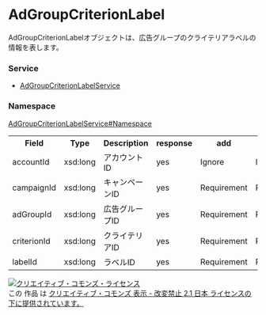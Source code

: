 # AdGroupCriterionLabel
AdGroupCriterionLabelオブジェクトは、広告グループのクライテリアラベルの情報を表します。

### Service
+ [AdGroupCriterionLabelService](../../services/AdGroupCriterionLabelService.md)

### Namespace
[AdGroupCriterionLabelService#Namespace](../../services/AdGroupCriterionLabelService.md#namespace)

<table>
 <tr>
  <th>Field</th>
  <th>Type</th>
  <th>Description</th>
  <th>response</th>
  <th>add</th>
  <th>remove</th>
 </tr>
 <tr>
  <td>accountId</td>
  <td>xsd:long</td>
  <td>アカウントID</td>
  <td>yes</td>
  <td>Ignore</td>
  <td>Ignore</td>
 </tr>
 <tr>
  <td>campaignId</td>
  <td>xsd:long</td>
  <td>キャンペーンID</td>
  <td>yes</td>
  <td>Requirement</td>
  <td>Requirement</td>
 </tr>
 <tr>
  <td>adGroupId</td>
  <td>xsd:long</td>
  <td>広告グループID</td>
  <td>yes</td>
  <td>Requirement</td>
  <td>Requirement</td>
 </tr>
 <tr>
  <td>criterionId</td>
  <td>xsd:long</td>
  <td>クライテリアID</td>
  <td>yes</td>
  <td>Requirement</td>
  <td>Requirement</td>
 </tr>
 <tr>
  <td>labelId</td>
  <td>xsd:long</td>
  <td>ラベルID</td>
  <td>yes</td>
  <td>Requirement</td>
  <td>Requirement</td>
 </tr>
</table>

<a rel="license" href="http://creativecommons.org/licenses/by-nd/2.1/jp/"><img alt="クリエイティブ・コモンズ・ライセンス" style="border-width:0" src="https://i.creativecommons.org/l/by-nd/2.1/jp/88x31.png" /></a><br />この 作品 は <a rel="license" href="http://creativecommons.org/licenses/by-nd/2.1/jp/">クリエイティブ・コモンズ 表示 - 改変禁止 2.1 日本 ライセンスの下に提供されています。</a>
